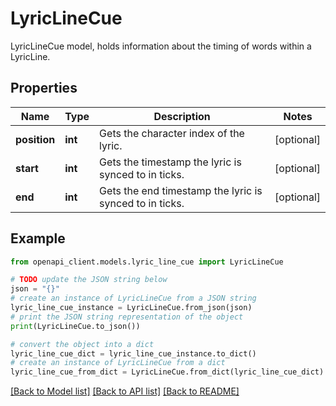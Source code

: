 # LyricLineCue

LyricLineCue model, holds information about the timing of words within a LyricLine.

## Properties

Name | Type | Description | Notes
------------ | ------------- | ------------- | -------------
**position** | **int** | Gets the character index of the lyric. | [optional] 
**start** | **int** | Gets the timestamp the lyric is synced to in ticks. | [optional] 
**end** | **int** | Gets the end timestamp the lyric is synced to in ticks. | [optional] 

## Example

```python
from openapi_client.models.lyric_line_cue import LyricLineCue

# TODO update the JSON string below
json = "{}"
# create an instance of LyricLineCue from a JSON string
lyric_line_cue_instance = LyricLineCue.from_json(json)
# print the JSON string representation of the object
print(LyricLineCue.to_json())

# convert the object into a dict
lyric_line_cue_dict = lyric_line_cue_instance.to_dict()
# create an instance of LyricLineCue from a dict
lyric_line_cue_from_dict = LyricLineCue.from_dict(lyric_line_cue_dict)
```
[[Back to Model list]](../README.md#documentation-for-models) [[Back to API list]](../README.md#documentation-for-api-endpoints) [[Back to README]](../README.md)



